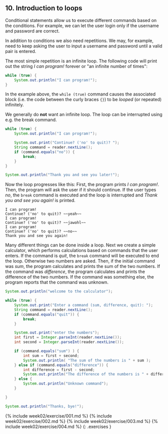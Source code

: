 ## 10. Introduction to loops

Conditional statements allow us to execute different commands based on the conditions. For example, we can let the user login only if the username and password are correct.

In addition to conditions we also need repetitions. We may, for example, need to keep asking the user to input a username and password until a valid pair is entered.

The most simple repetition is an infinite loop. The following code will print out the string *I can program!* forever or "an infinite number of times":

```java
while (true) {
    System.out.println("I can program!");
}
```

In the example above, the `while (true)` command causes the associated block (i.e. the code between the curly braces `{}`) to be *looped* (or repeated) infinitely.

We generally do **not** want an infinite loop. The loop can be interrupted using e.g. the break command.

```java
while (true) {
    System.out.println("I can program!");

    System.out.print("Continue? ('no' to quit)? ");
    String command = reader.nextLine();
    if (command.equals("no")) {
        break;
    }
}

System.out.println("Thank you and see you later!");
```

Now the loop progresses like this: First, the program prints *I can program!*. Then, the program will ask the user if it should continue. If the user types *no*, the `break` command is executed and the loop is interrupted and *Thank you and see you again!* is printed.

```output
I can program!
Continue? ('no' to quit)? ~~yeah~~
I can program!
Continue? ('no' to quit)? ~~jawohl~~
I can program!
Continue? ('no' to quit)? ~~no~~
Thank you and see you again!
```

Many different things can be done inside a loop. Next we create a simple calculator, which performs calculations based on commands that the user enters. If the command is *quit*, the `break` command will be executed to end the loop. Otherwise two numbers are asked. Then, if the initial command was *sum*, the program calculates and prints the sum of the two numbers. If the command was *difference*, the program calculates and prints the difference of the two numbers. If the command was something else, the program reports that the command was unknown.

```java
System.out.println("welcome to the calculator");

while (true) {
    System.out.print("Enter a command (sum, difference, quit): ");
    String command = reader.nextLine();
    if (command.equals("quit")) {
        break;
    }

    System.out.print("enter the numbers");
    int first = Integer.parseInt(reader.nextLine());
    int second = Integer.parseInt(reader.nextLine());

    if (command.equals("sum") ) {
        int sum = first + second;
        System.out.println( "The sum of the numbers is " + sum );
    } else if (command.equals("difference")) {
        int difference = first - second;
        System.out.println("The difference of the numbers is " + difference);
    } else {
        System.out.println("Unknown command");
    }

}

System.out.println("Thanks, bye!");
```

{% include week02/exercise/001.md %}
{% include week02/exercise/002.md %}
{% include week02/exercise/003.md %}
{% include week02/exercise/004.md %}
{: .exercises }
